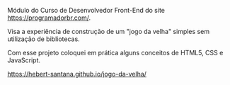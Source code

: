 Módulo do Curso de Desenvolvedor Front-End do site https://programadorbr.com/.

Visa a experiência de construção de um "jogo da velha" simples sem utilização de bibliotecas. 

Com esse projeto coloquei em prática alguns conceitos de HTML5, CSS e JavaScript.

https://hebert-santana.github.io/jogo-da-velha/



